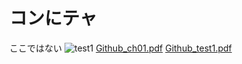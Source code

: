 # コンにテャ
ここではない
![test1](ch01/Github_ch01.pdf,"test1")
[Github_ch01.pdf](https://github.com/TatsuyaEndo12/SurfaceEvolver/files/6621284/Github_ch01.pdf)
[Github_test1.pdf](https://github.com/TatsuyaEndo12/SurfaceEvolver/files/6621705/Github_test1.pdf)
